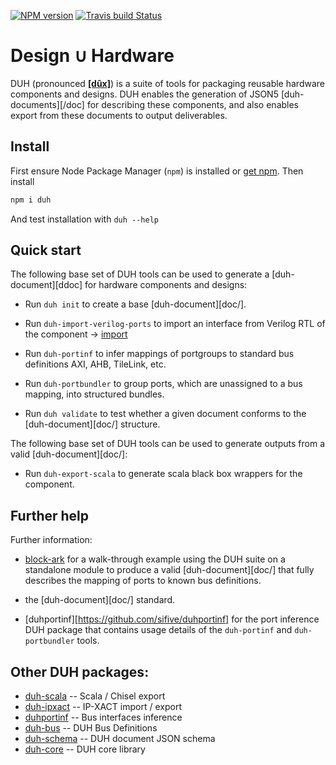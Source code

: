[![NPM version](https://img.shields.io/npm/v/duh.svg)](https://www.npmjs.org/package/duh)
[![Travis build Status](https://travis-ci.org/sifive/duh.svg?branch=master)](https://travis-ci.org/sifive/duh)

# Design ∪ Hardware

DUH (pronounced [**[dûx]**](https://en.wiktionary.org/wiki/%D0%B4%D1%83%D1%85)) is a suite of tools for packaging reusable hardware components and
designs. DUH enables the generation of JSON5 [duh-documents][/doc] for
describing these components, and also enables export from these documents
to output deliverables.

<!-- FIXME table of contents -->
<!-- FIXME link to duh-document repo -->

## Install

First ensure Node Package Manager (`npm`) is installed or
[get npm](https://www.npmjs.com/get-npm).  Then install

```bash
npm i duh
```

And test installation with `duh --help`

## Quick start

The following base set of DUH tools can be used to generate a
[duh-document][ddoc] for hardware components and designs:

* Run `duh init` to create a base [duh-document][doc/].

* Run `duh-import-verilog-ports` to import an interface from Verilog RTL of the component -> [import](doc/import.md)

* Run `duh-portinf` to infer mappings of portgroups to standard bus
  definitions AXI, AHB, TileLink, etc.

* Run `duh-portbundler` to group ports, which are unassigned to a bus
  mapping, into structured bundles.

* Run `duh validate` to test whether a given document conforms to the
  [duh-document][doc/] structure.

The following base set of DUH tools can be used to generate outputs from a
valid [duh-document][doc/]:

* Run `duh-export-scala` to generate scala black box wrappers for the
  component.

## Further help

Further information:

* [block-ark](https://github.com/sifive/block-ark) for a walk-through
  example using the DUH suite on a standalone module to produce a valid
  [duh-document][doc/] that fully describes the mapping of ports to known
  bus definitions.

* the [duh-document][doc/] standard.

* [duhportinf][https://github.com/sifive/duhportinf] for the port
  inference DUH package that contains usage details of the `duh-portinf`
  and `duh-portbundler` tools.


## Other DUH packages:

* [duh-scala](https://github.com/sifive/duh-scala) -- Scala / Chisel export
* [duh-ipxact](https://github.com/sifive/duh-ipxact) -- IP-XACT import / export
* [duhportinf](https://github.com/sifive/duhportinf) -- Bus interfaces inference
* [duh-bus](https://github.com/sifive/duh-bus) -- DUH Bus Definitions
* [duh-schema](https://github.com/sifive/duh-schema) -- DUH document JSON schema
* [duh-core](https://github.com/sifive/duh-core) -- DUH core library
